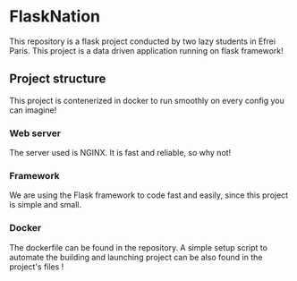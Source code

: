 # FlaskNation
This repository is a flask project conducted by two lazy students in Efrei Paris. This project is a data driven application running on flask framework!

## Project structure
This project is contenerized in docker to run smoothly on every config you can imagine!
### Web server
The server used is NGINX. It is fast and reliable, so why not!
### Framework
We are using the Flask framework to code fast and easily, since this project is simple and small.
### Docker
The dockerfile can be found in the repository. A simple setup script to automate the building and launching project can be also found in the project's files !

